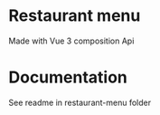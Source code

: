 # Restaurant menu
 Made with Vue 3 composition Api

# Documentation
See readme in restaurant-menu folder

